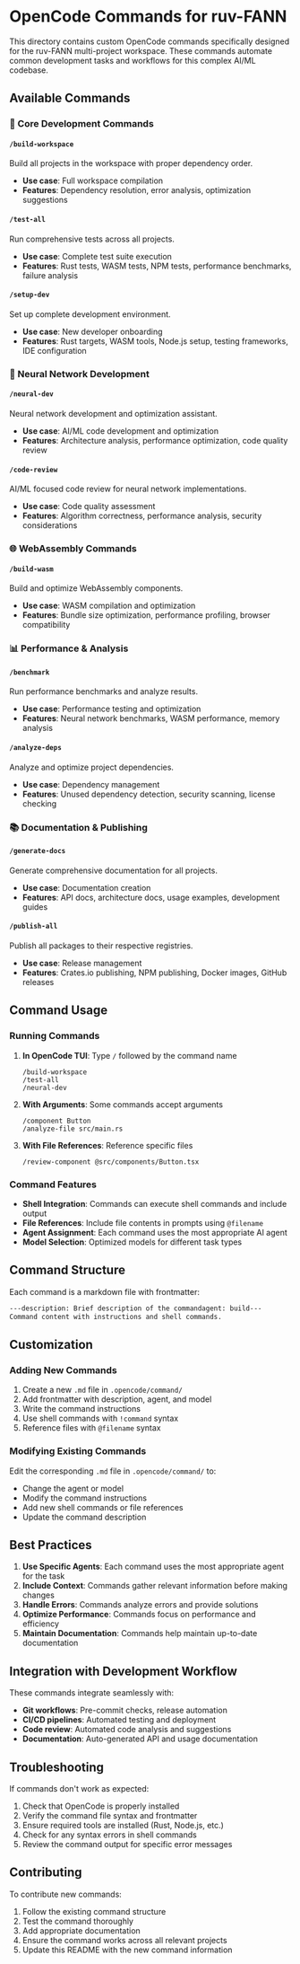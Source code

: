 # OpenCode Commands for ruv-FANN

This directory contains custom OpenCode commands specifically designed for the ruv-FANN multi-project workspace. These commands automate common development tasks and workflows for this complex AI/ML codebase.

## Available Commands

### 🚀 Core Development Commands

#### `/build-workspace`

Build all projects in the workspace with proper dependency order.

- **Use case**: Full workspace compilation
- **Features**: Dependency resolution, error analysis, optimization suggestions

#### `/test-all`

Run comprehensive tests across all projects.

- **Use case**: Complete test suite execution
- **Features**: Rust tests, WASM tests, NPM tests, performance benchmarks, failure analysis

#### `/setup-dev`

Set up complete development environment.

- **Use case**: New developer onboarding
- **Features**: Rust targets, WASM tools, Node.js setup, testing frameworks, IDE configuration

### 🧠 Neural Network Development

#### `/neural-dev`

Neural network development and optimization assistant.

- **Use case**: AI/ML code development and optimization
- **Features**: Architecture analysis, performance optimization, code quality review

#### `/code-review`

AI/ML focused code review for neural network implementations.

- **Use case**: Code quality assessment
- **Features**: Algorithm correctness, performance analysis, security considerations

### 🌐 WebAssembly Commands

#### `/build-wasm`

Build and optimize WebAssembly components.

- **Use case**: WASM compilation and optimization
- **Features**: Bundle size optimization, performance profiling, browser compatibility

### 📊 Performance & Analysis

#### `/benchmark`

Run performance benchmarks and analyze results.

- **Use case**: Performance testing and optimization
- **Features**: Neural network benchmarks, WASM performance, memory analysis

#### `/analyze-deps`

Analyze and optimize project dependencies.

- **Use case**: Dependency management
- **Features**: Unused dependency detection, security scanning, license checking

### 📚 Documentation & Publishing

#### `/generate-docs`

Generate comprehensive documentation for all projects.

- **Use case**: Documentation creation
- **Features**: API docs, architecture docs, usage examples, development guides

#### `/publish-all`

Publish all packages to their respective registries.

- **Use case**: Release management
- **Features**: Crates.io publishing, NPM publishing, Docker images, GitHub releases

## Command Usage

### Running Commands

1. **In OpenCode TUI**: Type `/` followed by the command name

   ```
   /build-workspace
   /test-all
   /neural-dev
   ```

2. **With Arguments**: Some commands accept arguments

   ```
   /component Button
   /analyze-file src/main.rs
   ```

3. **With File References**: Reference specific files
   ```
   /review-component @src/components/Button.tsx
   ```

### Command Features

- **Shell Integration**: Commands can execute shell commands and include output
- **File References**: Include file contents in prompts using `@filename`
- **Agent Assignment**: Each command uses the most appropriate AI agent
- **Model Selection**: Optimized models for different task types

## Command Structure

Each command is a markdown file with frontmatter:

```markdown
---description: Brief description of the commandagent: build---
Command content with instructions and shell commands.
```

## Customization

### Adding New Commands

1. Create a new `.md` file in `.opencode/command/`
2. Add frontmatter with description, agent, and model
3. Write the command instructions
4. Use shell commands with `!command` syntax
5. Reference files with `@filename` syntax

### Modifying Existing Commands

Edit the corresponding `.md` file in `.opencode/command/` to:

- Change the agent or model
- Modify the command instructions
- Add new shell commands or file references
- Update the command description

## Best Practices

1. **Use Specific Agents**: Each command uses the most appropriate agent for the task
2. **Include Context**: Commands gather relevant information before making changes
3. **Handle Errors**: Commands analyze errors and provide solutions
4. **Optimize Performance**: Commands focus on performance and efficiency
5. **Maintain Documentation**: Commands help maintain up-to-date documentation

## Integration with Development Workflow

These commands integrate seamlessly with:

- **Git workflows**: Pre-commit checks, release automation
- **CI/CD pipelines**: Automated testing and deployment
- **Code review**: Automated code analysis and suggestions
- **Documentation**: Auto-generated API and usage documentation

## Troubleshooting

If commands don't work as expected:

1. Check that OpenCode is properly installed
2. Verify the command file syntax and frontmatter
3. Ensure required tools are installed (Rust, Node.js, etc.)
4. Check for any syntax errors in shell commands
5. Review the command output for specific error messages

## Contributing

To contribute new commands:

1. Follow the existing command structure
2. Test the command thoroughly
3. Add appropriate documentation
4. Ensure the command works across all relevant projects
5. Update this README with the new command information
